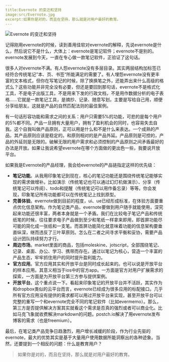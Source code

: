 ```yaml
---
title:Evernote 的变迁和坚持
image:src/Evernote.jpg
excerpt:如果你是对的，而且在坚持，那么就是对用户最好的教育。
---
```


![Evernote 的变迁和坚持](src/Evernote.jpg)

记得刚用evernote的时候，读到善用佳软对evernote的解释，先说evernote是什么，然后说它不是什么，大体上：evernote是笔记软件；evernote不是别的。evernote发展到今天，一直在专心做一款笔记软件，正验证了这句话。

很多人对evernote不满。有人怨evernote没有多层目录。其实两层结构加标签已经符合传统笔记”本、页、书签“所能满足的需要了。有人埋怨evernote没有更丰富的文本格式，但你在写笔记的时候，除了换换笔之外，还能弄出来什么高级的格式么？这些功能并非完全没有必要，但还是要回到那句话，evernote不是格式化工具，不是电子出版工具，不是用来下发的行政文档，不是用作数据分析的电子表格……它就是一款笔记工具，是摘抄、记录、随意写划，主要是写给自己用，顺便分享给朋友。这就是产品的自然匹配法则的最佳案例。

有一句话形容功能和需求之间的关系：用户只需要5%的功能，可悲的是每个用户的5%都不同。产品一旦拥有大量用户，拥有了盈利机会的同时，也容易失去自我。这个自我叫做产品原则，正可以用是什么和不是什么来表达。一个成熟的产品，其产品原则应该是稳定的。和原则相对的是产品外延。产品原则是可控的，产品的外延则是无限的。破解无限的用户需求和必须控制的产品原则之间矛盾最好的办法是开放。如果让我说希望evernote在哪个方面做的更出色一些，我要说开放平台。

如果我是Evernote的产品经理，我会给evernote的产品链指定这样的优先级：

* **笔记功能**。从我用印象笔记到现在，核心的笔记功能还是围绕传统笔记能够实现的需求做增补。比如演示（传统笔记也可以通过幻灯机做演示）、分享（传统笔记可以传阅）、todo和提醒（传统笔记可以用作备忘录）等等。你会发现，印象笔记所有功能都可以在传统笔记上找到原型。
* **完善体验**。evernote做到目前的程度，ui、ue已经形成标准，在体验方面要重点优化信息架构。作为笔记类产品，evernote要做到用户随手就能使用，深究起来功能还很丰富，两者本身就是一个矛盾。我们在比较电子笔记产品和传统纸笔的时候，往往要求电子产品做到至少和笔纸一样拿来即用，即首屏功能尽可能的简化成一张纸和一支笔。而首屏功能简化就意味着功能的信息架构要垂直纵深，继而违反了三叶草原则。怎么在二者之间寻求平衡和妥协，需要产品设计团队持续努力才行。
* **周边市场**。market里面的商品，包括moleskine、jotscript，全部围绕笔记、记录、桌面、办公、学习、携带而存在。通过以笔记为核心，营造一个丰富的产品生态，牢牢抓住用户的同时提升盈利能力。
* **官方应用**。官方应用其实和开放平台是同时成长起来的。也可以说是开放平台的样本应用。其意义相当于ios中的官方app。一方面是官方对用户扩展需求的探索，一方面是为开放平台第三方参与提供案例。
* **开放平台**。这个重点说一下。看起来印象笔记的开放平台并不活跃，其实作为和dropbox类似的云平台而言，evernote已经成为很多应用的标配接口。几乎所有官方应用没有提供的需求都可以用过开放平台来实现，甚至开放平台可以完整的重写一个和evernote完全不同的笔记软件（比如evermemo）。那么，第三方是否提供解决方案其实就看这个需求是否真的强烈或者可以商业化。比如马克飞象就收费解决markdown的问题。postch.io解决了用evernote发布博客的需求（也是freemium）。

最后，在笔记类产品竞争日趋激烈，用户增长减缓的阶段，作为行业先驱的evernote，最大的优势其实是基于大量用户使用数据所能洞察出的各种迹象。当然，还要提到一个相反的问题：什么是教育用户？

>如果你是对的，而且在坚持，那么就是对用户最好的教育。